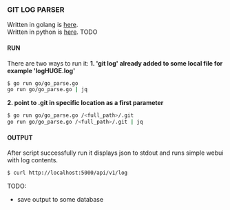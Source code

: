 
### GIT LOG PARSER
Written in golang is [here](./go/go_parse.go).  
Written in python is [here](./py/py_parse.py). TODO

#### RUN
There are two ways to run it:
**1. 'git log' already added to some local file for example 'logHUGE.log'**
```sh
$ go run go/go_parse.go
go run go/go_parse.go | jq
```

**2. point to .git in specific location as a first parameter**
```sh
$ go run go/go_parse.go /<full_path>/.git
go run go/go_parse.go /<full_path>/.git | jq
```

#### OUTPUT
After script successfully run it displays json to stdout and runs simple webui with log contents.
```sh
$ curl http://localhost:5000/api/v1/log
```

TODO:
- save output to some database